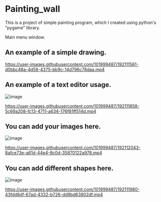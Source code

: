 # Painting_wall
This is a project of simple painting program, which I created using python's "pygame" library.

Main menu window.

## An example of a simple drawing.
https://user-images.githubusercontent.com/101999487/192111561-d0bbc48a-4d58-4375-bb9c-14d796c78daa.mp4



## An example of a text editor usage.
![image](https://user-images.githubusercontent.com/101999487/179178894-f9e81a47-3169-4db9-a00d-8e6c7a572a83.png)

https://user-images.githubusercontent.com/101999487/192111858-5c69a208-fc13-4711-a634-176f81ff514d.mp4

## You can add your images here.

![image](https://user-images.githubusercontent.com/101999487/179980325-78e39cf8-a7fc-43a6-b9f2-490012feaa48.png)




https://user-images.githubusercontent.com/101999487/192112043-8afce73e-a61d-44e4-8c0d-35870122a978.mp4




## You can add different shapes here.
![image](https://user-images.githubusercontent.com/101999487/179743859-297c04c4-08d4-43c0-91a3-ced8616205d3.png)



https://user-images.githubusercontent.com/101999487/192111980-43fdd8df-67ad-4332-b726-dd9bd63802df.mp4

